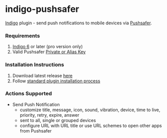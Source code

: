 indigo-pushsafer
===============

[Indigo](http://www.perceptiveautomation.com/indigo/index.html) plugin  - send push notifications to mobile devices via [Pushsafer](https://www.pushsafer.com).

### Requirements

1. [Indigo 6](http://www.perceptiveautomation.com/indigo/index.html) or later (pro version only)
2. Valid Pushsafer [Private or Alias Key](https://www.pushsafer.net/en/api)

### Installation Instructions

1. Download latest release [here](https://github.com/IndigoDomotics/indigo-pushsafer/releases)
2. Follow [standard plugin installation process](http://bit.ly/1e1Vc7b)

### Actions Supported
* Send Push Notification
	* customize title, message, icon, sound, vibration, device, time to live, priority, retry, expire, answer
	* sent to all, single or grouped devices
	* configure URL with URL title or use URL schemes to open other apps from Pushsafer

